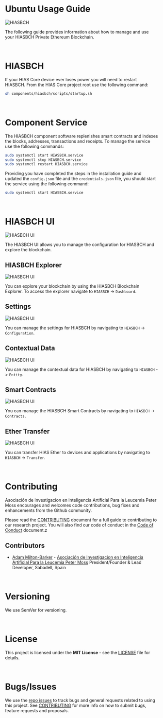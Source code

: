 # Ubuntu Usage Guide

![HIASBCH](../../img/project-banner.jpg)

The following guide provides information about how to manage and use your HIASBCH Private Ethereum Blockchain.

&nbsp;

# HIASBCH
If your HIAS Core device ever loses power you will need to restart HIASBCH. From the HIAS Core project root use the following command:

``` bash
sh components/hiasbch/scripts/startup.sh
```

&nbsp;

# Component Service
The HIASBCH component software replenishes smart contracts and indexes the blocks, addresses, transactions and receipts. To manage the service use the following commands:

``` bash
sudo systemctl start HIASBCH.service
sudo systemctl stop HIASBCH.service
sudo systemctl restart HIASBCH.service
```

Providing you have completed the steps in the installation guide and updated the `config.json` file and the `credentials.json` file, you should start the service using the following command:

``` bash
sudo systemctl start HIASBCH.service
```

&nbsp;

# HIASBCH UI

![HIASBCH UI](../../img/hiasbch-explorer.jpg)

The HIASBCH UI allows you to manage the configuration for HIASBCH and explore the blockchain.

## HIASBCH Explorer

![HIASBCH UI](../../img/hiasbch-explorer-block.jpg)

You can explore your blockchain by using the HIASBCH Blockchain Explorer. To access the explorer navigate to `HIASBCH` -> `Dashboard`.

## Settings

![HIASBCH UI](../../img/hiasbch-settings.jpg)

You can manage the settings for HIASBCH by navigating to `HIASBCH` -> `Configuration`.

## Contextual Data

![HIASBCH UI](../../img/hiasbch-entity.jpg)

You can manage the contextual data for HIASBCH by navigating to `HIASBCH` -> `Entity`.

## Smart Contracts

![HIASBCH UI](../../img/hiasbch-smart-contracts.jpg)

You can manage the HIASBCH Smart Contracts by navigating to `HIASBCH` -> `Contracts`.

## Ether Transfer

![HIASBCH UI](../../img/hiasbch-ether-transfer.jpg)

You can transfer HIAS Ether to devices and applications by navigating to `HIASBCH` -> `Transfer`.

&nbsp;

# Contributing
Asociación de Investigacion en Inteligencia Artificial Para la Leucemia Peter Moss encourages and welcomes code contributions, bug fixes and enhancements from the Github community.

Please read the [CONTRIBUTING](https://github.com/AIIAL/HIASBCH/blob/main/CONTRIBUTING.md "CONTRIBUTING") document for a full guide to contributing to our research project. You will also find our code of conduct in the [Code of Conduct](https://github.com/AIIAL/HIASBCH/blob/main/CODE-OF-CONDUCT.md) document.z

## Contributors
- [Adam Milton-Barker](https://www.leukemiaairesearch.com/association/volunteers/adam-milton-barker "Adam Milton-Barker") - [Asociación de Investigacion en Inteligencia Artificial Para la Leucemia Peter Moss](https://www.leukemiaresearchassociation.ai "Asociación de Investigacion en Inteligencia Artificial Para la Leucemia Peter Moss") President/Founder & Lead Developer, Sabadell, Spain

&nbsp;

# Versioning
We use SemVer for versioning.

&nbsp;

# License
This project is licensed under the **MIT License** - see the [LICENSE](https://github.com/AIIAL/HIASBCH/blob/main/LICENSE "LICENSE") file for details.

&nbsp;

# Bugs/Issues
We use the [repo issues](https://github.com/AIIAL/HIASBCH/issues "repo issues") to track bugs and general requests related to using this project. See [CONTRIBUTING](https://github.com/AIIAL/HIASBCH/blob/main/CONTRIBUTING.md "CONTRIBUTING") for more info on how to submit bugs, feature requests and proposals.